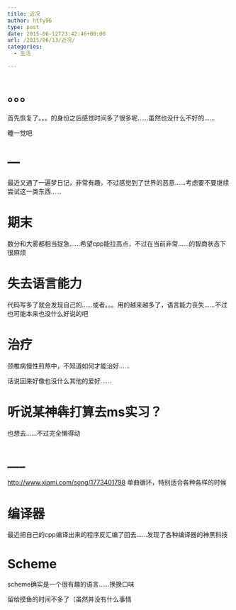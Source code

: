 ```yaml
---
title: 近况
author: htfy96
type: post
date: 2015-06-12T23:42:46+00:00
url: /2015/06/13/近况/
categories:
  - 生活

---
```

# 。。。

首先恢复了。。。的身份之后感觉时间多了很多呢……虽然也没什么不好的……

睡一觉吧

# &#8212;

最近又通了一遍梦日记，非常有趣，不过感觉到了世界的恶意……考虑要不要继续尝试这一类东西……

# 期末

数分和大雾都相当捉急……希望cpp能拉高点，不过在当前非常……的智商状态下很麻烦

# 失去语言能力

代码写多了就会发现自己的……或者。。。用的越来越多了，语言能力丧失……不过也可能本来也没什么好说的吧

# 治疗

颈椎病慢性煎熬中，不知道如何才能治好……

话说回来好像也没什么其他的爱好……

# 听说某神犇打算去ms实习？

也想去……不过完全懒得动

# \___

<http://www.xiami.com/song/1773401798> 单曲循环，特别适合各种各样的时候

# 编译器

最近把自己的cpp编译出来的程序反汇编了回去……发现了各种编译器的神黑科技

# Scheme

scheme确实是一个很有趣的语言……换换口味

留给摸鱼的时间不多了（虽然并没有什么事情